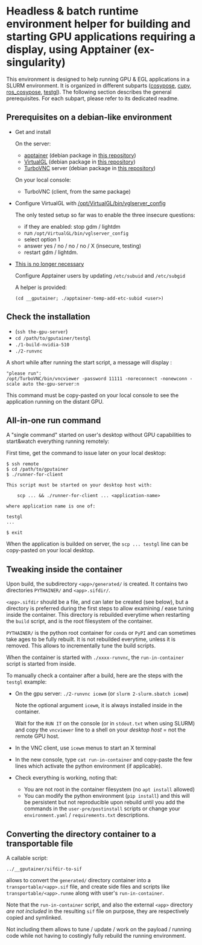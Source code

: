 
# Headless & batch runtime environment helper for building and starting GPU applications requiring a display, using Apptainer (ex-singularity)

This environment is designed to help running GPU & EGL applications in a SLURM environment. It is organized in different subparts ([cosypose](https://github.com/d-a-v/gputainer/tree/master/cosypose), [cupy](https://github.com/d-a-v/gputainer/tree/master/cupy), [ros_cosypose](https://github.com/d-a-v/gputainer/tree/master/ros_cosypose), [testgl](https://github.com/d-a-v/gputainer/tree/master/testgl)). The following section describes the general prerequisites. For each subpart, please refer to its dedicated readme.

## Prerequisites on a debian-like environment

- Get and install

  On the server:

  - [apptainer](https://github.com/apptainer/apptainer/releases/) (debian package in [this repository](__gputainer/debs))
  - [VirtualGL](https://www.virtualgl.org) (debian package in [this repository](__gputainer/debs))
  - [TurboVNC](https://www.turbovnc.org) server (debian package in [this repository](__gputainer/debs))

  On your local console:

  - TurboVNC (client, from the same package)

- Configure VirtualGL with [/opt/VirtualGL/bin/vglserver_config](https://rawcdn.githack.com/VirtualGL/virtualgl/3.0.1/doc/index.html#hd006)

  The only tested setup so far was to enable the three insecure questions:

  - if they are enabled: stop gdm / lightdm
  - run `/opt/VirtualGL/bin/vglserver_config`
  - select option 1
  - answer yes / no / no / no / X  (insecure, testing)
  - restart gdm / lightdm.

- [This is no longer necessary](https://github.com/apptainer/apptainer/releases/tag/v1.1.0)

  Configure Apptainer users by updating `/etc/subuid` and `/etc/subgid`

  A helper is provided:

  `(cd __gputainer; ./apptainer-temp-add-etc-subid <user>)`

## Check the installation

- (`ssh the-gpu-server`)
- `cd /path/to/gputainer/testgl`
- `./1-build-nvidia-510`
- `./2-runvnc`

A short while after running the start script, a message will display :

```
"please run":
/opt/TurboVNC/bin/vncviewer -password 11111 -noreconnect -nonewconn -scale auto the-gpu-server:n
```

This command must be copy-pasted on your local console to see the application running on the distant GPU.

## All-in-one run command

A "single command" started on user's desktop without GPU capabilities to start&watch everything running remotely:

First time, get the command to issue later on your local desktop:
```
$ ssh remote
$ cd /path/to/gputainer
$ ./runner-for-client

This script must be started on your desktop host with:

    scp ... && ./runner-for-client ... <application-name>

where application name is one of:

testgl
...

$ exit
```

When the application is builded on server, the `scp ... testgl` line can be copy-pasted on your local desktop.

## Tweaking inside the container

Upon build, the subdirectory `<app>/generated/` is created.  It contains two
directories `PYTHAINER/` and `<app>.sifdir/`.

`<app>.sifdir` should be a file, and can later be created (see below), but a
directory is preferred during the first steps to allow examining / ease
tuning inside the container.  This directory is rebuilded everytime when
restarting the `build` script, and is the root filesystem of the container.

`PYTHAINER/` is the python root container for `conda` or `PyPI` and can
sometimes take ages to be fully rebuilt.  It is not rebuilded everytime,
unless it is removed.  This allows to incrementally tune the build scripts.

When the container is started with `./xxxx-runvnc`, the `run-in-container`
script is started from inside.

To manually check a container after a build, here are the steps with the
`testgl` example:

- On the gpu server: `./2-runvnc icewm` (or `slurm 2-slurm.sbatch icewm`)

  Note the optional argument `icewm`, it is always installed inside in the
  container.

  Wait for the `RUN IT` on the console (or in `stdout.txt` when using SLURM)
  and copy the `vncviewer` line to a shell on your *desktop host* = not the
  remote GPU host.

- In the VNC client, use `icewm` menus to start an X terminal

- In the new console, type `cat run-in-container` and copy-paste the few
  lines which activate the python environment (if applicable).

- Check everything is working, noting that:
    - You are not root in the container filesystem (no `apt install` allowed)
    - You can modify the python environment (`pip install`) and this will be persistent
      but not reproducible upon rebuild until you add the commands in the
      `user-pre/postinstall` scripts or change your `environment.yaml` /
      `requirements.txt` descriptions.

## Converting the directory container to a transportable file

A callable script:
```
../__gputainer/sifdir-to-sif
```
allows to convert the `generated/` directory container into
a `transportable/<app>.sif` file, and create side files and scripts like
`transportable/<app>.runme` along with user's `run-in-container`.

Note that the `run-in-container` script, and also the external `<app>`
directory *are not included* in the resulting `sif` file on purpose, they
are respectively copied and symlinked.

Not including them allows to tune / update / work on the payload / running
code while not having to costingly fully rebuild the running environment.
